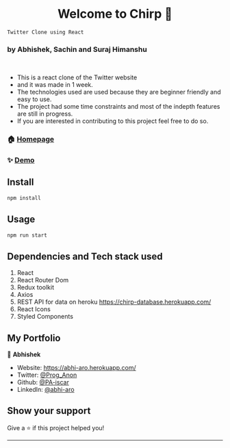<h1 align="center">Welcome to Chirp 👋</h1>

```
Twitter Clone using React
```

### by Abhishek, Sachin and Suraj Himanshu

<br/>


- This is a react clone of the Twitter website
- and it was made in 1 week.
- The technologies used are used because they are beginner friendly and easy to use.
- The project had some time constraints and most of the indepth features are still in progress.
- If you are interested in contributing to this project feel free to do so.

### 🏠 [Homepage](./public/twitterHome.jpg)

### ✨ [Demo](https://twitter-chirp.herokuapp.com/)

## Install

```sh
npm install
```

## Usage

```sh
npm run start
```

## Dependencies and Tech stack used

1. React
1. React Router Dom
1. Redux toolkit
1. Axios
1. REST API for data on heroku https://chirp-database.herokuapp.com/
1. React Icons
1. Styled Components
   <br/>

## My Portfolio

👤 **Abhishek**

- Website: https://abhi-aro.herokuapp.com/
- Twitter: [@Prog_Anon](https://twitter.com/Prog_Anon)
- Github: [@PA-iscar](https://github.com/PA-iscar)
- LinkedIn: [@abhi-aro](https://linkedin.com/in/abhi-aro)

## Show your support

Give a ⭐️ if this project helped you!

---
